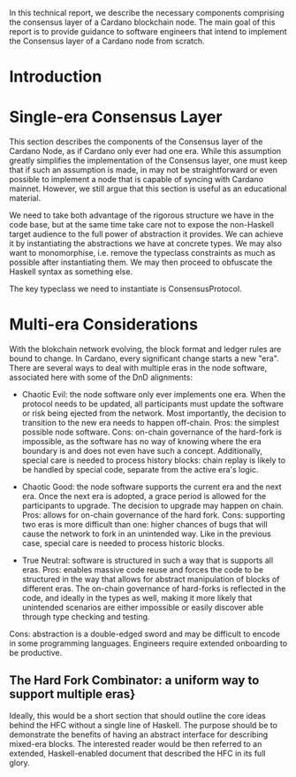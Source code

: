 In this technical report, we describe the necessary components comprising the consensus layer of a Cardano blockchain node. The main goal of this report is to provide guidance to software engineers that intend to implement the Consensus layer of a Cardano node from scratch.

# Introduction

# Single-era Consensus Layer

This section describes the components of the Consensus layer of the Cardano Node, as if Cardano only ever had one era. While this assumption greatly simplifies the implementation of the Consensus layer, one must keep that if such an assumption is made, in may not be straightforward or even possible to implement a node that is capable of syncing with Cardano mainnet. However, we still argue that this section is useful as an educational material.

We need to take both advantage of the rigorous structure we have in the code base, but at the same time take care not to expose the non-Haskell target audience to the full power of abstraction it provides. We can achieve it by instantiating the abstractions we have at concrete types. We may also want to monomorphise, i.e. remove the typeclass constraints as much as possible after instantiating them. We may then proceed to obfuscate the Haskell syntax as something else.

The key typeclass we need to instantiate is ConsensusProtocol.

# Multi-era Considerations

With the blokchain network evolving, the block format and ledger rules are bound to change. In Cardano, every significant change starts a new "era". There are several ways to deal with multiple eras in the node software, associated here with some of the DnD alignments:

* Chaotic Evil: the node software only ever implements one era. When the protocol needs to be updated, all participants must update the software or risk being ejected from the network. Most importantly, the decision to transition to the new era needs to happen off-chain.
Pros: the simplest possible node software.
Cons: on-chain governance of the hard-fork is impossible, as the software has no way of knowing where the era boundary is and does not even have such a concept. Additionally, special care is needed to process history blocks: chain replay is likely to be handled by special code, separate from the active era's logic.

* Chaotic Good: the node software supports the current era and the next era. Once the next era is adopted, a grace period is allowed for the participants to upgrade. The decision to upgrade may happen on chain.
Pros: allows for on-chain governance of the hard fork.
Cons: supporting two eras is more difficult than one: higher chances of bugs that will cause the network to fork in an unintended way. Like in the previous case, special care is needed to process historic blocks.

* True Neutral: software is structured in such a way that is supports all eras.
Pros: enables massive code reuse and forces the code to be structured in the way that allows for abstract manipulation of blocks of different eras. The on-chain governance of hard-forks is reflected in the code, and ideally in the types as well, making it more likely that unintended scenarios are either impossible or easily discover able through type checking and testing.

Cons: abstraction is a double-edged sword and may be difficult to encode in some programming languages. Engineers require extended onboarding to be productive.

## The Hard Fork Combinator: a uniform way to support multiple eras}

Ideally, this would be a short section that should outline the core ideas behind the HFC without a single line of Haskell. The purpose should be to demonstrate the benefits of having an abstract interface for describing mixed-era blocks. The interested reader would be then referred to an extended, Haskell-enabled document that described the HFC in its full glory.



